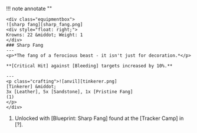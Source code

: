 !!! note annotate ""

    <div class="equipmentbox">
    ![sharp fang][sharp_fang.png]
    <div style="float: right;">
    Krowns: 22 &middot; Weight: 1
    </div>
    ### Sharp Fang
    ---
    <p>*The fang of a ferocious beast - it isn't just for decoration.*</p>

    **[Critical Hit] against [Bleeding] targets increased by 10%.**

    ---
    <p class="crafting">![anvil][tinkerer.png] 
    [Tinkerer] &middot; 
    3x [Leather], 5x [Sandstone], 1x [Pristine Fang]
    (1)
    </p>
    </div>
1. Unlocked with [Blueprint: Sharp Fang] found at the [Tracker Camp] in [?].